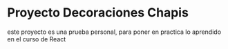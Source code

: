 # Proyecto Decoraciones Chapis

este proyecto es una prueba personal, para poner en practica lo aprendido en el curso de React